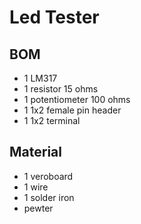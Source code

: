 Led Tester
==========

## BOM

+ 1 LM317
+ 1 resistor 15 ohms
+ 1 potentiometer 100 ohms
+ 1 1x2 female pin header 
+ 1 1x2 terminal

## Material

+ 1 veroboard
+ 1 wire
+ 1 solder iron
+ pewter
